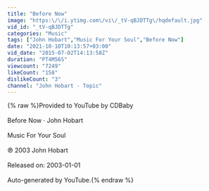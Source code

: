 ```yaml
---
title: "Before Now"
image: "https:\/\/i.ytimg.com\/vi\/_tV-qBJDTTg\/hqdefault.jpg"
vid_id: "_tV-qBJDTTg"
categories: "Music"
tags: ["John Hobart","Music For Your Soul","Before Now"]
date: "2021-10-10T10:13:57+03:00"
vid_date: "2015-07-02T14:13:58Z"
duration: "PT4M56S"
viewcount: "7249"
likeCount: "158"
dislikeCount: "3"
channel: "John Hobart - Topic"
---
```

{% raw %}Provided to YouTube by CDBaby<br /><br />Before Now · John Hobart<br /><br />Music For Your Soul<br /><br />℗ 2003 John Hobart<br /><br />Released on: 2003-01-01<br /><br />Auto-generated by YouTube.{% endraw %}
